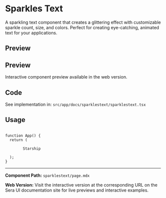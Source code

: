 # Sparkles Text 
A sparkling text component that creates a glittering effect with customizable sparkle count, size, and colors. Perfect for creating eye-catching, animated text for your applications.

## Preview

## Preview

Interactive component preview available in the web version.

## Code

See implementation in: `src/app/docs/sparklestext/sparklestext.tsx`

## Usage
```tsx

function App() {
  return (

        Starship

  );
}
```

---

**Component Path:** `sparklestext/page.mdx`

**Web Version:** Visit the interactive version at the corresponding URL on the Sera UI documentation site for live previews and interactive examples.

